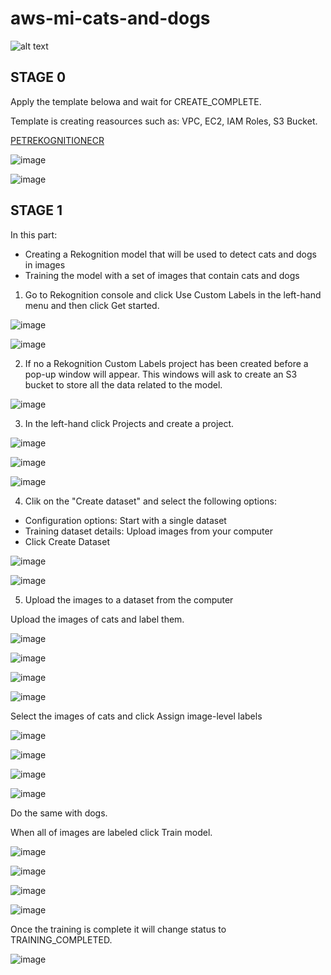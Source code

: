 # aws-mi-cats-and-dogs

![alt text](https://raw.githubusercontent.com/AdamLisicki/aws-ml-cats-and-dogs/main/aws-mi-cats-and-dogs-diagram.drawio%20(2).png)


## STAGE 0

Apply the template belowa and wait for CREATE_COMPLETE.

Template is creating reasources such as: VPC, EC2, IAM Roles, S3 Bucket.

<a href="https://console.aws.amazon.com/cloudformation/home?region=us-east-1#/stacks/create/review?templateURL=https://learn-cantrill-labs.s3.amazonaws.com/aws-pet-rekognition-ecr/APPCFN.yaml&amp;stackName=PETREKOGNITIONECR" rel="nofollow">PETREKOGNITIONECR</a>

![image](https://user-images.githubusercontent.com/96197101/216157791-998db420-6aa3-4b18-a498-75a3beb1ce5a.png)

![image](https://user-images.githubusercontent.com/96197101/216163907-99b62884-6494-4c24-8e50-8209f0b59462.png)

## STAGE 1

In this part:
  - Creating a Rekognition model that will be used to detect cats and dogs in images
  - Training the model with a set of images that contain cats and dogs

1. Go to Rekognition console and click Use Custom Labels in the left-hand menu and then click Get started.

![image](https://user-images.githubusercontent.com/96197101/216169652-e6243808-ba33-4454-bb88-728da9b27ce6.png)

![image](https://user-images.githubusercontent.com/96197101/216170881-299fb11a-50e2-4876-9615-d4bbed7a3b42.png)

2. If no a Rekognition Custom Labels project has been created before a pop-up window will appear. This windows will ask to create an S3 bucket to store all the data related to the model.

![image](https://user-images.githubusercontent.com/96197101/216171363-396b161b-bcaa-4288-a868-0a30bfbd2ea7.png)

3. In the left-hand click Projects and create a project.

![image](https://user-images.githubusercontent.com/96197101/216171885-21715981-44e0-4e97-b604-9a3a8b426464.png)

![image](https://user-images.githubusercontent.com/96197101/216172188-3976f58f-1464-47fe-81ce-eb9324e2dac6.png)

![image](https://user-images.githubusercontent.com/96197101/216172275-6bb0702f-7c4a-4c32-9489-fec0a8b76344.png)

4. Clik on the "Create dataset" and select the following options:
  - Configuration options: Start with a single dataset
  - Training dataset details: Upload images from your computer
  - Click Create Dataset

![image](https://user-images.githubusercontent.com/96197101/216172392-250d07e5-1397-438e-8053-80c695a83862.png)

![image](https://user-images.githubusercontent.com/96197101/216172788-e87ff471-0762-432a-ad77-522add6b8319.png)

5. Upload the images to a dataset from the computer

Upload the images of cats and label them.

 ![image](https://user-images.githubusercontent.com/96197101/216173622-b7b8f180-ef73-4148-a3a3-f040e36a8efe.png)

 ![image](https://user-images.githubusercontent.com/96197101/216173732-8896d2da-7aba-4c76-a461-1a6b1687b4b3.png)

 ![image](https://user-images.githubusercontent.com/96197101/216173884-08a33665-4ad0-42ae-a557-4ca9079883dd.png)

 ![image](https://user-images.githubusercontent.com/96197101/216174637-7da760c6-dfcb-4ef3-a3ac-38b3ac7904e8.png)

 Select the images of cats and click Assign image-level labels
 
![image](https://user-images.githubusercontent.com/96197101/216176410-757ab73b-1bf1-479a-a0fb-afa9bd851db0.png)

![image](https://user-images.githubusercontent.com/96197101/216176502-e4366a83-d729-4381-9c76-ec311a46217e.png)

 ![image](https://user-images.githubusercontent.com/96197101/216174768-fbf64f8e-c4a6-4ca6-9da2-77e6d6e876db.png)

 ![image](https://user-images.githubusercontent.com/96197101/216175164-79c1d3e1-5b59-4c2e-ba99-eabbe91e8c6f.png)

Do the same with dogs.

When all of images are labeled click Train model.

![image](https://user-images.githubusercontent.com/96197101/216248023-b5f6fd45-510f-4c46-9e01-6d92dc5614d3.png)

![image](https://user-images.githubusercontent.com/96197101/216248081-1db49690-f167-4631-8dc8-acc67f2eb346.png)

![image](https://user-images.githubusercontent.com/96197101/216248139-b6e1620d-80ac-40a9-bc13-0aa3659c5690.png)

![image](https://user-images.githubusercontent.com/96197101/216248216-46ae4ad5-f35f-42f1-96bd-5c8c0ca90761.png)

Once the training is complete it will change status to TRAINING_COMPLETED.

![image](https://user-images.githubusercontent.com/96197101/216254523-31d5396c-a061-4728-a4fc-c89028fc1fca.png)
